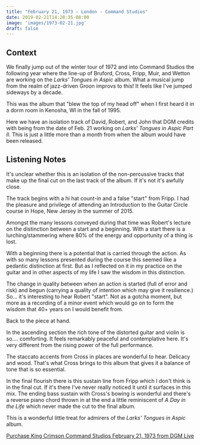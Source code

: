 ```yaml
---
title: "February 21, 1973 - London - Command Studios"
date: 2019-02-21T14:28:35-08:00
image: 'images/1973-02-21.jpg'
draft: false
---
```



## Context 

We finally jump out of the winter tour of 1972 and into Command Studios the following year where the line-up of Bruford, Cross, Fripp, Muir, and Wetton are working on the _Larks' Tongues in Aspic_ album. What a musical jump from the realm of jazz-driven Groon improvs to this! It feels like I've jumped sideways by a decade.

This was the album that "blew the top of my head off" when I first heard it in a dorm room in Kenosha, WI in the fall of 1995.

Here we have an isolation track of David, Robert, and John that DGM credits with being from the date of Feb. 21 working on _Larks' Tongues in Aspic Part II_. This is just a little more than a month from when the album would have been released.

## Listening Notes

It's unclear whether this is an isolation of the non-percussive tracks that make up the final cut on the last track of the album. If it's not it's awfully close. 

The track begins with a hi hat count-in and a false "start" from Fripp. I had the pleasure and privilege of attending an Introduction to the Guitar Circle course in Hope, New Jersey in the summer of 2015. 

Amongst the many lessons conveyed during that time was Robert's lecture on the distinction between a start and a beginning. With a start there is a lurching/stammering where 80% of the energy and opportunity of a thing is lost. 

With a beginning there is a potential that is carried through the action. As with so many lessons presented during the course this seemed like a pedantic distinction at first. But as I reflected on it in my practice on the guitar and in other aspects of my life I saw the wisdom in this distinction. 

The change in quality between when an action is started (full of error and risk) and begun (carrying a quality of intention which may give it resilience.) So... it's interesting to hear Robert "start". Not as a gotcha moment, but more as a recording of a minor event which would go on to form the wisdom that 40+ years on I would benefit from.

Back to the piece at hand.

In the ascending section the rich tone of the distorted guitar and violin is so.... comforting. It feels remarkably peaceful and contemplative here. It's very different from the rising power of the full performance.

The staccato accents from Cross in places are wonderful to hear. Delicacy and wood. That's what Cross brings to this album that gives it a balance of tone that is so essential.

In the final flourish there is this sustain line from Fripp which I don't think is in the final cut. If it's there I've never really noticed it until it surfaces in this mix. The ending bass sustain with Cross's bowing is wonderful and there's a reverse piano chord thrown in at the end a little reminiscent of _A Day in the Life_ which never made the cut to the final album.

This is a wonderful little treat for admirers of the _Larks' Tongues in Aspic_ album.

[Purchase King Crimson Command Studios February 21, 1973 from DGM Live](https://dgmlive.com/tour-dates/1875)

  